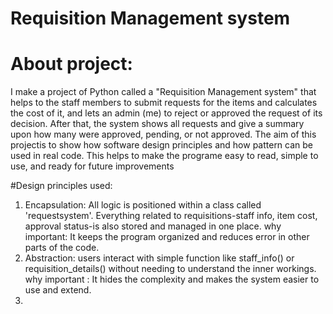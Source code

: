 # Requisition Management system

# About project:
I make a project of Python called a "Requisition Management system" that helps to the staff members to submit requests for the items and calculates the cost of it, and lets an admin (me)  to reject or approved the request of its decision.
After that, the system shows all requests and give a summary upon how many were approved, pending, or not approved.
The aim of this projectis to show how software design principles and  how pattern can be used in real code. This helps to make the programe easy to read, simple to use, and ready for future improvements

#Design principles used:
1. Encapsulation:
   All logic is positioned within a class called 'requestsystem'. Everything related to requisitions-staff info, item cost, approval status-is also stored and managed in one place.
   why important: It keeps the program organized and reduces error in other parts of the code.
2. Abstraction:
   users interact with simple function like staff_info() or requisition_details() without needing to understand the inner workings.
   why important : It hides the complexity and makes the system easier to use and extend.
3. 
